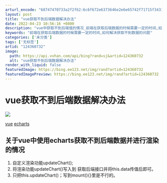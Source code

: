 ```yaml
---
arturl_encode: "68747470733a2f2f62:6c6f672e6373646e2e6e65742f71715f34313335373836372f:61727469636c652f64657461696c732f313234333630373332"
layout: post
title: "vue获取不到后端数据解决办法"
date: 2022-04-23 10:56:16 +0800
description: "vue中获取不到后端值的情况_前端在获取后端数据的时候需要一定的时间,如何解决获取不"
keywords: "前端在获取后端数据的时候需要一定的时间,如何解决获取不到数据的问题"
categories: ['未分类']
tags: ['无标签']
artid: "124360732"
image:
  path: https://api.vvhan.com/api/bing?rand=sj&artid=124360732
  alt: "vue获取不到后端数据解决办法"
render_with_liquid: false
featuredImage: https://bing.ee123.net/img/rand?artid=124360732
featuredImagePreview: https://bing.ee123.net/img/rand?artid=124360732
---
```


# vue获取不到后端数据解决办法

![](https://img-home.csdnimg.cn/images/20240711112329.png)

[vue](https://so.csdn.net/so/search/s.do?q=vue&t=all&o=vip&s=&l=&f=&viparticle=&from_tracking_code=tag_word&from_code=app_blog_art)
[echarts](https://so.csdn.net/so/search/s.do?q=echarts&t=all&o=vip&s=&l=&f=&viparticle=&from_tracking_code=tag_word&from_code=app_blog_art)

## 关于vue中使用echarts获取不到后端数据并进行渲染的情况

1. 自定义渲染功能updateChart();
2. 将渲染功能updateChart()写入到 获取后端接口并将this.data传值后即可。
3. 只把this.updateChart()；写到mount(){}里是不行的。